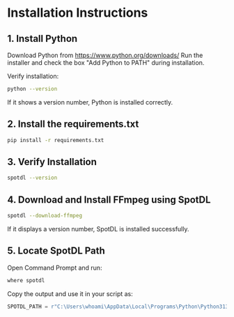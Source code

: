 
# Installation Instructions

## 1. Install Python
Download Python from https://www.python.org/downloads/
Run the installer and check the box "Add Python to PATH" during installation.

Verify installation:
```sh
python --version
```
If it shows a version number, Python is installed correctly.

## 2. Install the requirements.txt
```sh
pip install -r requirements.txt
```

## 3. Verify Installation
```sh
spotdl --version
```

## 4. Download and Install FFmpeg using SpotDL
```sh
spotdl --download-ffmpeg
```

If it displays a version number, SpotDL is installed successfully.

## 5. Locate SpotDL Path
Open Command Prompt and run:
```sh
where spotdl
```
Copy the output and use it in your script as:
```python
SPOTDL_PATH = r"C:\Users\whoami\AppData\Local\Programs\Python\Python313\Scripts\spotdl.exe"
```
